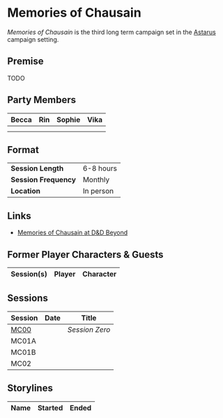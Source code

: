 # Memories of Chausain

*Memories of Chausain* is the third long term campaign set in the [Astarus](../planes/astarus.md) campaign setting.

## Premise

TODO

## Party Members

| Becca | Rin | Sophie | Vika |
|:---:|:---:|:---:|:---:|
| | | | |
| | | | |

## Format

|||
|---|---|
| **Session Length** | 6-8 hours |
| **Session Frequency** | Monthly |
| **Location** | In person |

## Links

- [Memories of Chausain at D&D Beyond](https://www.dndbeyond.com/campaigns/2152496)

## Former Player Characters & Guests

| Session(s) | Player | Character |
| --- | --- | --- |

## Sessions

| Session | Date | Title |
|---| --- | --- |
| [MC00](../sessions/MC00.md) | | *Session Zero* |
| MC01A | | |
| MC01B | | |
| MC02 | | |

## Storylines

| Name | Started | Ended |
| --- | --- | --- |
